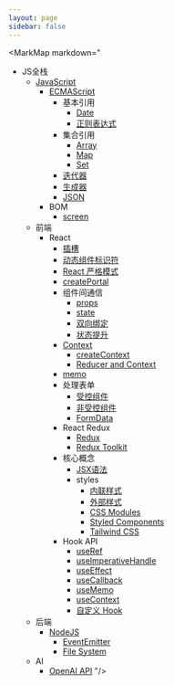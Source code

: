 ```yaml
---
layout: page
sidebar: false
---
```


<script setup>
import MarkMap from './MarkMap.vue';
</script>

<MarkMap markdown="
- JS全栈
  - [JavaScript](javascript/index)
      - [ECMAScript](javascript/ecma-script/index)
        - 基本引用
          - [Date](javascript/ecma-script/basic-reference/date)
          - [正则表达式](javascript/ecma-script/basic-reference/reg-exp)
        - 集合引用
          - [Array](javascript/ecma-script/collection-reference/array)
          - [Map](javascript/ecma-script/collection-reference/map)
          - [Set](javascript/ecma-script/collection-reference/set)
        - [迭代器](javascript/ecma-script/iterator)
        - [生成器](javascript/ecma-script/generator)
        - [JSON](javascript/ecma-script/json)
      - BOM
        - [screen](javascript/bom/screen)
  - 前端
    - React
      - [插槽](frontend/react/slot)
      - [动态组件标识符](frontend/react/dynamic-component-identifier)
      - [React 严格模式](frontend/react/strict-mode)
      - [createPortal](frontend/react/create-portal)
      - 组件间通信
        - [props](frontend/react/component-interaction/props)
        - [state](frontend/react/component-interaction/state)
        - [双向绑定](frontend/react/component-interaction/two-way-binding)
        - [状态提升](frontend/react/component-interaction/lifting-state-up)
      - [Context](frontend/react/context/index)
        - [createContext](frontend/react/context/create-context)
        - [Reducer and Context](frontend/react/context/reducer-and-context)
      - [memo](frontend/react/memo)
      - 处理表单
        - [受控组件](frontend/react/form/controlled-component)
        - [非受控组件](frontend/react/form/uncontrolled-component)
        - [FormData](frontend/react/form/form-data)
      - React Redux
        - [Redux](frontend/react/react-redux/redux)
        - [Redux Toolkit](frontend/react/react-redux/redux-toolkit)
      - 核心概念
        - [JSX语法](frontend/react/core-concepts/jsx)
        - styles
          - [内联样式](frontend/react/core-concepts/styles/inline-style)
          - [外部样式](frontend/react/core-concepts/styles/external-style)
          - [CSS Modules](frontend/react/core-concepts/styles/css-modules)
          - [Styled Components](frontend/react/core-concepts/styles/styled-components)
          - [Tailwind CSS](frontend/react/core-concepts/styles/tailwind-css)
      - Hook API
        - [useRef](frontend/react/hook-api/use-ref)
        - [useImperativeHandle](frontend/react/hook-api/use-imperative-handle)
        - [useEffect](frontend/react/hook-api/use-effect)
        - [useCallback](frontend/react/hook-api/use-callback)
        - [useMemo](frontend/react/hook-api/use-memo)
        - [useContext](frontend/react/hook-api/use-context)
        - [自定义 Hook](frontend/react/hook-api/custom-hook)
  - 后端
    - [NodeJS](backend/nodejs/index)
      - [EventEmitter](backend/nodejs/event-emitter)
      - [File System](backend/nodejs/file-system)
  - AI
    - [OpenAI API](artificial-intelligence/openai-api)
"/>

